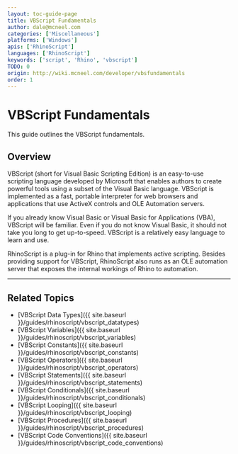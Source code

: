 ```yaml
---
layout: toc-guide-page
title: VBScript Fundamentals
author: dale@mcneel.com
categories: ['Miscellaneous']
platforms: ['Windows']
apis: ['RhinoScript']
languages: ['RhinoScript']
keywords: ['script', 'Rhino', 'vbscript']
TODO: 0
origin: http://wiki.mcneel.com/developer/vbsfundamentals
order: 1
---
```


# VBScript Fundamentals

This guide outlines the VBScript fundamentals.

## Overview

VBScript (short for Visual Basic Scripting Edition) is an easy-to-use scripting language developed by Microsoft that enables authors to create powerful tools using a subset of the Visual Basic language. VBScript is implemented as a fast, portable interpreter for web browsers and applications that use ActiveX controls and OLE Automation servers.

If you already know Visual Basic or Visual Basic for Applications (VBA), VBScript will be familiar. Even if you do not know Visual Basic, it should not take you long to get up-to-speed. VBScript is a relatively easy language to learn and use.

RhinoScript is a plug-in for Rhino that implements active scripting. Besides providing support for VBScript, RhinoScript also runs as an OLE automation server that exposes the internal workings of Rhino to automation.

---

## Related Topics

- [VBScript Data Types]({{ site.baseurl }}/guides/rhinoscript/vbscript_datatypes)
- [VBScript Variables]({{ site.baseurl }}/guides/rhinoscript/vbscript_variables)
- [VBScript Constants]({{ site.baseurl }}/guides/rhinoscript/vbscript_constants)
- [VBScript Operators]({{ site.baseurl }}/guides/rhinoscript/vbscript_operators)
- [VBScript Statements]({{ site.baseurl }}/guides/rhinoscript/vbscript_statements)
- [VBScript Conditionals]({{ site.baseurl }}/guides/rhinoscript/vbscript_conditionals)
- [VBScript Looping]({{ site.baseurl }}/guides/rhinoscript/vbscript_looping)
- [VBScript Procedures]({{ site.baseurl }}/guides/rhinoscript/vbscript_procedures)
- [VBScript Code Conventions]({{ site.baseurl }}/guides/rhinoscript/vbscript_code_conventions)

